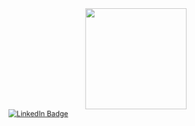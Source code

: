 <div id="header" align="center">
  <img src="https://media.giphy.com/media/LMt9638dO8dftAjtco/giphy.gif" width="200"/>
</div>
<div id="badges">
  <a href="https://www.linkedin.com/in/vlad-knohinov-01a10525b">
    <img src="https://img.shields.io/badge/LinkedIn-blue?style=for-the-badge&logo=linkedin&logoColor=white" alt="LinkedIn Badge"/>
  </a>
</div>
